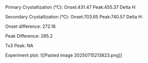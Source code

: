 Primary Crystallization (°C):
	Onset:431.47
	Peak:455.37
	Delta H:
	
Secondary Crystallization  (°C):
	Onset:703.65
	Peak:740.57
	Delta H:
	
Onset difference: 272.18

Peak Difference: 285.2

Tx3 Peak: NA
<!-- PUBLISH STOP -->
Experiment plot:
![[Pasted image 20250715213823.png]]